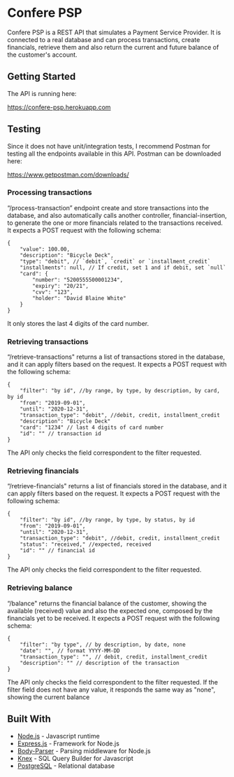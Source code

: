 # Confere PSP

Confere PSP is a REST API that simulates a Payment Service Provider. It is connected to a real database and can process transactions, create financials, retrieve them and also return the current and future balance of the customer's account. 


## Getting Started

The API is running here: 

https://confere-psp.herokuapp.com

## Testing

Since it does not have unit/integration tests, I recommend Postman for testing all the endpoints available in this API. Postman can be downloaded here: 

https://www.getpostman.com/downloads/

### Processing transactions

“/process-transaction” endpoint create and store transactions into the database, and also automatically calls another controller, financial-insertion, to generate the one or more financials related to the transactions received. It expects a POST request with the following schema:

```
{
	"value": 100.00,
	"description": "Bicycle Deck",
	"type": "debit", // `debit`, `credit` or `installment_credit`
	"installments": null, // If credit, set 1 and if debit, set `null`
	"card": {
		"number": "5200555500001234",
		"expiry": "20/21",
		"cvv": "123",
		"holder": "David Blaine White"
	}
}
```
It only stores the last 4 digits of the card number.

### Retrieving transactions

“/retrieve-transactions" returns a list of transactions stored in the database, and it can apply filters based on the request. It expects a POST request with the following schema:

```
{
	"filter": "by id", //by range, by type, by description, by card, by id
	"from": "2019-09-01",
	"until": "2020-12-31",
	"transaction_type": "debit", //debit, credit, installment_credit
	"description": "Bicycle Deck"
	"card": "1234" // last 4 digits of card number
	"id": "" // transaction id
}
```

The API only checks the field correspondent to the filter requested. 

### Retrieving financials

“/retrieve-financials" returns a list of financials stored in the database, and it can apply filters based on the request. It expects a POST request with the following schema:

```
{
	"filter": "by id", //by range, by type, by status, by id
	"from": "2019-09-01",
	"until": "2020-12-31",
	"transaction_type": "debit", //debit, credit, installment_credit
	"status": "received," //expected, received
	"id": "" // financial id
}
```

The API only checks the field correspondent to the filter requested. 

### Retrieving balance

“/balance" returns the financial balance of the customer, showing the available (received) value and also the expected one, composed by the financials yet to be received. It expects a POST request with the following schema: 

```
{
	"filter": "by type", // by description, by date, none
	"date": "", // format YYYY-MM-DD
	"transaction_type": "", // debit, credit, installment_credit
	"description": "" // description of the transaction
}
```

The API only checks the field correspondent to the filter requested. If the filter field does not have any value, it responds the same way as "none", showing the current balance 

## Built With

* [Node.js](https://nodejs.org/en/) - Javascript runtime
* [Express.js](https://expressjs.com/) - Framework for Node.js
* [Body-Parser](https://www.npmjs.com/package/body-parser) - Parsing middleware for Node.js
* [Knex](http://knexjs.org/) - SQL Query Builder for Javascript
* [PostgreSQL](https://www.postgresql.org) - Relational database
